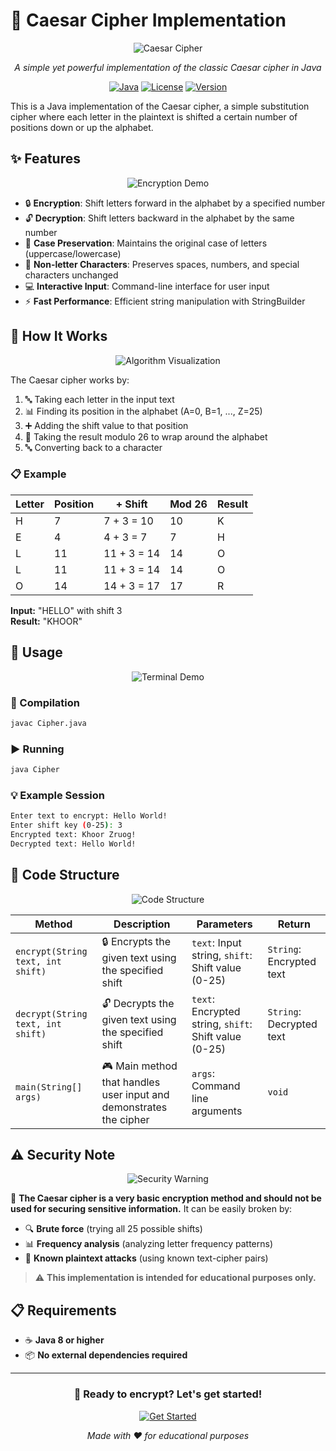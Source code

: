 # 🔐 Caesar Cipher Implementation

<div align="center">

![Caesar Cipher](https://media.giphy.com/media/3o7abKhOpu0NwenH3O/giphy.gif)

*A simple yet powerful implementation of the classic Caesar cipher in Java*

[![Java](https://img.shields.io/badge/Java-ED8B00?style=for-the-badge&logo=java&logoColor=white)](https://www.java.com/)
[![License](https://img.shields.io/badge/License-MIT-blue.svg?style=for-the-badge)](LICENSE)
[![Version](https://img.shields.io/badge/version-1.0.0-green.svg?style=for-the-badge)]()

</div>

This is a Java implementation of the Caesar cipher, a simple substitution cipher where each letter in the plaintext is shifted a certain number of positions down or up the alphabet.

## ✨ Features

<div align="center">

![Encryption Demo](https://media.giphy.com/media/26tn33aiTi1jkl6H6/giphy.gif)

</div>

- 🔒 **Encryption**: Shift letters forward in the alphabet by a specified number
- 🔓 **Decryption**: Shift letters backward in the alphabet by the same number
- 📝 **Case Preservation**: Maintains the original case of letters (uppercase/lowercase)
- 🎯 **Non-letter Characters**: Preserves spaces, numbers, and special characters unchanged
- 💻 **Interactive Input**: Command-line interface for user input
- ⚡ **Fast Performance**: Efficient string manipulation with StringBuilder

## 🧠 How It Works

<div align="center">

![Algorithm Visualization](https://media.giphy.com/media/3o7TKDEqHSmQ8n8rKw/giphy.gif)

</div>

The Caesar cipher works by:
1. 🔤 Taking each letter in the input text
2. 📊 Finding its position in the alphabet (A=0, B=1, ..., Z=25)
3. ➕ Adding the shift value to that position
4. 🔄 Taking the result modulo 26 to wrap around the alphabet
5. 🔤 Converting back to a character

### 📋 Example
| Letter | Position | + Shift | Mod 26 | Result |
|--------|----------|---------|--------|--------|
| H | 7 | 7 + 3 = 10 | 10 | K |
| E | 4 | 4 + 3 = 7 | 7 | H |
| L | 11 | 11 + 3 = 14 | 14 | O |
| L | 11 | 11 + 3 = 14 | 14 | O |
| O | 14 | 14 + 3 = 17 | 17 | R |

**Input:** "HELLO" with shift 3  
**Result:** "KHOOR"

## 🚀 Usage

<div align="center">

![Terminal Demo](https://media.giphy.com/media/3o7TKDEqHSmQ8n8rKw/giphy.gif)

</div>

### 🔨 Compilation
```bash
javac Cipher.java
```

### ▶️ Running
```bash
java Cipher
```

### 💡 Example Session
```bash
Enter text to encrypt: Hello World!
Enter shift key (0-25): 3
Encrypted text: Khoor Zruog!
Decrypted text: Hello World!
```

## 📁 Code Structure

<div align="center">

![Code Structure](https://media.giphy.com/media/3o7TKDEqHSmQ8n8rKw/giphy.gif)

</div>

| Method | Description | Parameters | Return |
|--------|-------------|------------|--------|
| `encrypt(String text, int shift)` | 🔒 Encrypts the given text using the specified shift | `text`: Input string, `shift`: Shift value (0-25) | `String`: Encrypted text |
| `decrypt(String text, int shift)` | 🔓 Decrypts the given text using the specified shift | `text`: Encrypted string, `shift`: Shift value (0-25) | `String`: Decrypted text |
| `main(String[] args)` | 🎮 Main method that handles user input and demonstrates the cipher | `args`: Command line arguments | `void` |

## ⚠️ Security Note

<div align="center">

![Security Warning](https://media.giphy.com/media/3o7TKDEqHSmQ8n8rKw/giphy.gif)

</div>

🚨 **The Caesar cipher is a very basic encryption method and should not be used for securing sensitive information.** It can be easily broken by:

- 🔍 **Brute force** (trying all 25 possible shifts)
- 📊 **Frequency analysis** (analyzing letter frequency patterns)
- 🎯 **Known plaintext attacks** (using known text-cipher pairs)

> ⚠️ **This implementation is intended for educational purposes only.**

## 📋 Requirements

- ☕ **Java 8 or higher**
- 📦 **No external dependencies required**

---

<div align="center">

### 🎉 **Ready to encrypt? Let's get started!**

[![Get Started](https://img.shields.io/badge/Get%20Started-Now-green?style=for-the-badge&logo=java)](https://github.com/yourusername/caesar-cipher)

*Made with ❤️ for educational purposes*

</div> 